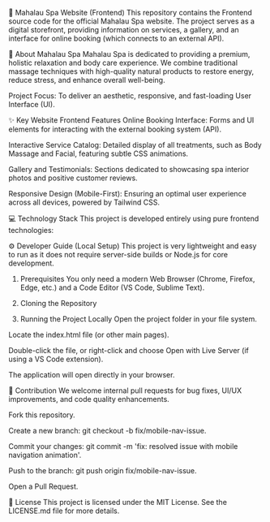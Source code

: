 🌸 Mahalau Spa Website (Frontend)
This repository contains the Frontend source code for the official Mahalau Spa website. The project serves as a digital storefront, providing information on services, a gallery, and an interface for online booking (which connects to an external API).

🌟 About Mahalau Spa
Mahalau Spa is dedicated to providing a premium, holistic relaxation and body care experience. We combine traditional massage techniques with high-quality natural products to restore energy, reduce stress, and enhance overall well-being.

Project Focus: To deliver an aesthetic, responsive, and fast-loading User Interface (UI).

✨ Key Website Frontend Features
Online Booking Interface: Forms and UI elements for interacting with the external booking system (API).

Interactive Service Catalog: Detailed display of all treatments, such as Body Massage and Facial, featuring subtle CSS animations.

Gallery and Testimonials: Sections dedicated to showcasing spa interior photos and positive customer reviews.

Responsive Design (Mobile-First): Ensuring an optimal user experience across all devices, powered by Tailwind CSS.

💻 Technology Stack
This project is developed entirely using pure frontend technologies:

⚙️ Developer Guide (Local Setup)
This project is very lightweight and easy to run as it does not require server-side builds or Node.js for core development.

1. Prerequisites
You only need a modern Web Browser (Chrome, Firefox, Edge, etc.) and a Code Editor (VS Code, Sublime Text).

2. Cloning the Repository
3. Running the Project Locally
Open the project folder in your file system.

Locate the index.html file (or other main pages).

Double-click the file, or right-click and choose Open with Live Server (if using a VS Code extension).

The application will open directly in your browser.

🤝 Contribution
We welcome internal pull requests for bug fixes, UI/UX improvements, and code quality enhancements.

Fork this repository.

Create a new branch: git checkout -b fix/mobile-nav-issue.

Commit your changes: git commit -m 'fix: resolved issue with mobile navigation animation'.

Push to the branch: git push origin fix/mobile-nav-issue.

Open a Pull Request.

📄 License
This project is licensed under the MIT License. See the LICENSE.md file for more details.
